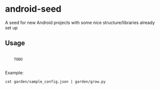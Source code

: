 android-seed
========

A seed for new Android projects with some nice structure/libraries already set up

Usage
-----

<pre>
  <code>
    TODO
  </code>
</pre>

Example:

`cat garden/sample_config.json | garden/grow.py`